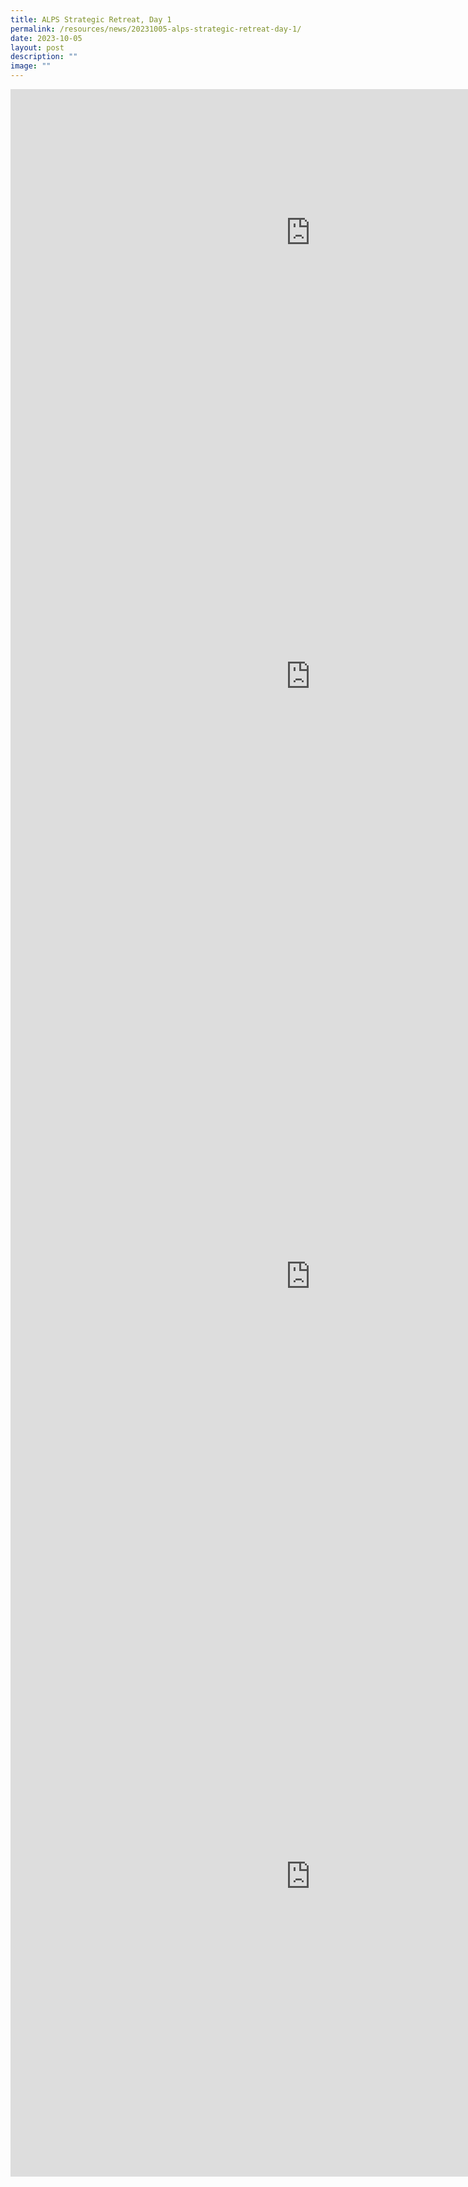 ```yaml
---
title: ALPS Strategic Retreat, Day 1
permalink: /resources/news/20231005-alps-strategic-retreat-day-1/
date: 2023-10-05
layout: post
description: ""
image: ""
---
```

<iframe allow="autoplay; clipboard-write; encrypted-media; picture-in-picture; web-share" allowfullscreen="true" frameborder="0" scrolling="no" style="border:none;overflow:hidden" height="460" width="960" src="https://www.facebook.com/plugins/post.php?href=https%3A%2F%2Fwww.facebook.com%2Falpshealthcaresupplychain%2Fposts%2Fpfbid02o2LDkaCy8g67TtWUzQDG85Tzes6YFoGuW13iFpvgj6rLhMxjacL5gEFPkwzXGZiMl&amp;show_text=true&amp;width=960"></iframe>

<iframe allow="autoplay; clipboard-write; encrypted-media; picture-in-picture; web-share" allowfullscreen="true" frameborder="0" scrolling="no" style="border:none;overflow:hidden" height="960" width="960" src="https://www.facebook.com/plugins/post.php?href=https%3A%2F%2Fwww.facebook.com%2Falpshealthcaresupplychain%2Fposts%2Fpfbid037RKCKQKyTq24zThKc5UvD5xaTnYgdWzrubLyU9985MGYQB6PJrm4Dov6cVo6u22Nl&amp;show_text=true&amp;width=960"></iframe>

<iframe allow="autoplay; clipboard-write; encrypted-media; picture-in-picture; web-share" allowfullscreen="true" frameborder="0" scrolling="no" style="border:none;overflow:hidden" height="960" width="960" src="https://www.facebook.com/plugins/post.php?href=https%3A%2F%2Fwww.facebook.com%2Falpshealthcaresupplychain%2Fposts%2Fpfbid02GANuar6q9qyMKtYaAFMKHgdBRbnYRzkuEt4b6W5ivMLHgrkgyH4fdsNBbN2qt3MXl&amp;show_text=true&amp;width=960"></iframe>

<iframe allow="autoplay; clipboard-write; encrypted-media; picture-in-picture; web-share" allowfullscreen="true" frameborder="0" scrolling="no" style="border:none;overflow:hidden" height="960" width="960" src="https://www.facebook.com/plugins/post.php?href=https%3A%2F%2Fwww.facebook.com%2Falpshealthcaresupplychain%2Fposts%2Fpfbid028vMdKPPceKZNJemHpZZEjMpzQSA2pEEtbxh5oiy2CwTpEfXTpAA4sDpz8gGrXjWHl&amp;show_text=true&amp;width=960"></iframe>
